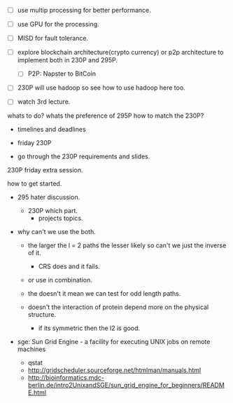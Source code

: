 - [ ] use multip processing for better performance.
- [ ] use GPU for the processing.
- [ ] MISD for fault tolerance.
- [ ] explore blockchain architecture(crypto currency) or p2p architecture to implement both in 230P and 295P. 
    - [ ] P2P: Napster to BitCoin 
- [ ] 230P will use hadoop so see how to use hadoop here too.
- [ ] watch 3rd lecture.


whats to do?
whats the preference of 295P how to match the 230P?

- timelines and deadlines

- friday 230P 

- go through the 230P requirements and slides.

230P friday extra session.

how to get started.






- 295 hater discussion.
    - 230P which part.
        - projects topics.

- why can't we use the both.
    - the larger the l = 2 paths the lesser likely so can't we just the inverse of it.
        - CRS does and it fails.
    - or use in combination.
    - the doesn't it mean we can test for odd length paths.

    - doesn't the interaction of protein depend more on the physical structure.
        - if its symmetric then the l2 is good.

- sge: Sun Grid Engine - a facility  for  executing  UNIX  jobs  on
     remote machines
    - qstat
    - http://gridscheduler.sourceforge.net/htmlman/manuals.html
    - http://bioinformatics.mdc-berlin.de/intro2UnixandSGE/sun_grid_engine_for_beginners/README.html